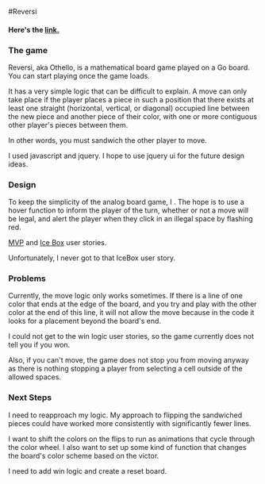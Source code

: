 #Reversi

#### Here's the [link.](http://reversi.bitballoon.com/)


### The game
Reversi, aka Othello, is a mathematical board game played on a Go board. You can start playing once the game loads.

It has a very simple logic that can be difficult to explain.  A move can only take place if the player places a piece in such a position that there exists at least one straight (horizontal, vertical, or diagonal) occupied line between the new piece and another piece of their color, with one or more contiguous other player's pieces between them.

In other words, you must sandwich the other player to move.

I used javascript and jquery. I hope to use jquery ui for the future design ideas.


### Design
To keep the simplicity of the analog board game, I .  The hope is to use a hover function to inform the player of the turn, whether or not a move will be legal, and alert the player when they click in an illegal space by flashing red.

[MVP](user_stories/MVP_user_stories_reversi.md) and [Ice Box](user_stories/icebox_user_stories_reversi.md) user stories.

Unfortunately, I never got to that IceBox user story.

### Problems

Currently, the move logic only works sometimes. If there is a line of one color that ends at the edge of the board, and you try and play with the other color at the end of this line, it will not allow the move because in the code it looks for a placement beyond the board's end.

I could not get to the win logic user stories, so the game currently does not tell you if you won.

Also, if you can't move, the game does not stop you from moving anyway as there is nothing stopping a player from selecting a cell outside of the allowed spaces.

### Next Steps

I need to reapproach my logic. My approach to flipping the sandwiched pieces could have worked more consistently with significantly fewer lines.

I want to shift the colors on the flips to run as animations that cycle through the color wheel.  I also want to set up some kind of function that changes the board's color scheme based on the victor.

I need to add win logic and create a reset board.